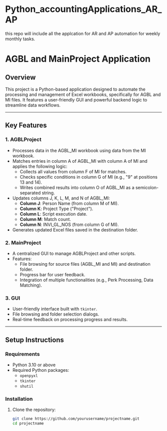 # Python_accountingApplications_AR_AP

this repo will include all the applcation for AR and AP automation for weekly monthly tasks.


# **AGBL and MainProject Application**

## **Overview**
This project is a Python-based application designed to automate the processing and management of Excel workbooks, specifically for AGBL and MI files. It features a user-friendly GUI and powerful backend logic to streamline data workflows.

---

## **Key Features**

### **1. AGBLProject**
- Processes data in the AGBL_MI workbook using data from the MI workbook.
- Matches entries in column A of AGBL_MI with column A of MI and applies the following logic:
  - Collects all values from column F of MI for matches.
  - Checks specific conditions in column G of MI (e.g., "9" at positions 13 and 14).
  - Writes combined results into column O of AGBL_MI as a semicolon-separated string.
- Updates columns J, K, L, M, and N of AGBL_MI:
  - **Column J**: Person Name (from column M of MI).
  - **Column K**: Project Type ("Project").
  - **Column L**: Script execution date.
  - **Column M**: Match count.
  - **Column N**: INVI_GL_NOS (from column G of MI).
- Generates updated Excel files saved in the destination folder.

### **2. MainProject**
- A centralized GUI to manage AGBLProject and other scripts.
- Features:
  - File browsing for source files (AGBL_MI and MI) and destination folder.
  - Progress bar for user feedback.
  - Integration of multiple functionalities (e.g., Perk Processing, Data Matching).

### **3. GUI**
- User-friendly interface built with `tkinter`.
- File browsing and folder selection dialogs.
- Real-time feedback on processing progress and results.

---

## **Setup Instructions**

### **Requirements**
- Python 3.10 or above
- Required Python packages:
  - `openpyxl`
  - `tkinter`
  - `shutil`

### **Installation**
1. Clone the repository:
   ```bash
   git clone https://github.com/yourusername/projectname.git
   cd projectname

